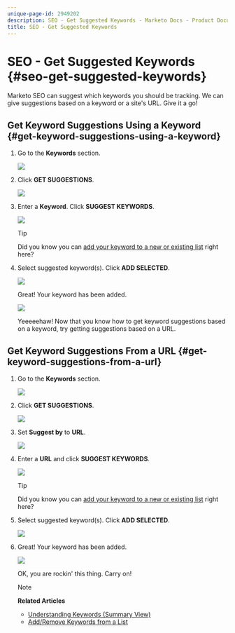 ```yaml
---
unique-page-id: 2949202
description: SEO - Get Suggested Keywords - Marketo Docs - Product Documentation
title: SEO - Get Suggested Keywords
---
```


# SEO - Get Suggested Keywords {#seo-get-suggested-keywords}

Marketo SEO can suggest which keywords you should be tracking. We can give suggestions based on a keyword or a site's URL. Give it a go!

## Get Keyword Suggestions Using a Keyword {#get-keyword-suggestions-using-a-keyword}

1. Go to the **Keywords** section.

   ![](assets/image2014-9-18-10-3a51-3a41.png)

1. Click **GET SUGGESTIONS**.

   ![](assets/image2014-9-18-10-3a52-3a42.png)

1. Enter a **Keyword**. Click **SUGGEST KEYWORDS**. 

   ![](assets/image2014-9-18-10-3a53-3a14.png)

   >[!TIP]
   >
   >Did you know you can  [add your keyword to a new or existing list](../../../../product-docs/additional-apps/seo/understanding-seo/seo-managing-lists.md) right here?

1. Select suggested keyword(s). Click **ADD SELECTED**.

   ![](assets/image2014-9-18-10-3a54-3a12.png)

   Great! Your keyword has been added.

   ![](assets/image2014-9-18-10-3a54-3a16.png)

   Yeeeeehaw! Now that you know how to get keyword suggestions based on a keyword, try getting suggestions based on a URL.

## Get Keyword Suggestions From a URL  {#get-keyword-suggestions-from-a-url}

1. Go to the **Keywords** section.

   ![](assets/image2014-9-18-10-3a54-3a26.png)

1. Click **GET SUGGESTIONS**.

   ![](assets/image2014-9-18-11-3a4-3a43.png)

1. Set **Suggest by** to **URL**.

   ![](assets/image2014-9-18-11-3a4-3a52.png)

1. Enter a **URL** and click **SUGGEST KEYWORDS**. 

   ![](assets/image2014-9-18-11-3a5-3a7.png)

   >[!TIP]
   >
   >Did you know you can [add your keyword to a new or existing list](../../../../product-docs/additional-apps/seo/understanding-seo/seo-managing-lists.md) right here?

1. Select suggested keyword(s). Click **ADD SELECTED**.

   ![](assets/image2014-9-18-11-3a8-3a3.png)

1. Great! Your keyword has been added.

   ![](assets/image2014-9-18-11-3a8-3a25.png)

   OK, you are rockin' this thing. Carry on!

   >[!NOTE]
   >
   >**Related Articles**
   >
   >    
   >    
   >    * [Understanding Keywords (Summary View)](seo-understanding-keywords.md)
   >    * [Add/Remove Keywords from a List](seo-add-remove-keywords-from-a-list.md)
   >    
   >

